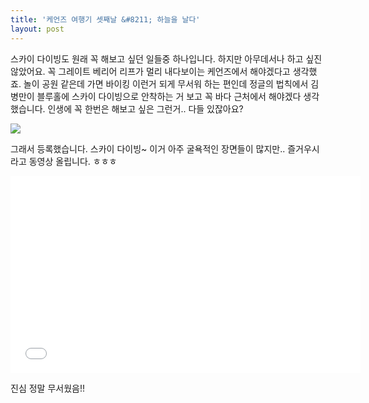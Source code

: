 ```yaml
---
title: '케언즈 여행기 셋째날 &#8211; 하늘을 날다'
layout: post
---
```

스카이 다이빙도 원래 꼭 해보고 싶던 일들중 하나입니다. 하지만 아무데서나 하고 싶진 않았어요. 꼭 그레이트 베리어 리프가 멀리 내다보이는 케언즈에서 해야겠다고 생각했죠. 놀이 공원 같은데 가면 바이킹 이런거 되게 무서워 하는 편인데 정글의 법칙에서 김병만이 블루홀에 스카이 다이빙으로 안착하는 거 보고 꼭 바다 근처에서 해야겠다 생각했습니다. 인생에 꼭 한번은 해보고 싶은 그런거.. 다들 있잖아요?

![](http://i.imgur.com/RdRkc2a.jpg)

그래서 등록했습니다. 스카이 다이빙~ 이거 아주 굴욕적인 장면들이 많지만.. 즐거우시라고 동영상 올립니다. ㅎㅎㅎ

<iframe src="//www.youtube.com/embed/qDwebWx1oWg" width="560px" height="315px" frameborder="0" scrolling="no" allowfullscreen=""></iframe>

진심 정말 무서웠음!!
